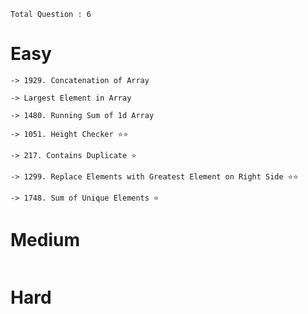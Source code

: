 `Total Question : 6` 

# Easy
```
-> 1929. Concatenation of Array

-> Largest Element in Array

-> 1480. Running Sum of 1d Array

-> 1051. Height Checker ⭐️⭐️

-> 217. Contains Duplicate ⭐️

-> 1299. Replace Elements with Greatest Element on Right Side ⭐️⭐️

-> 1748. Sum of Unique Elements ⭐️
```

# Medium
```
```

# Hard
```
```
